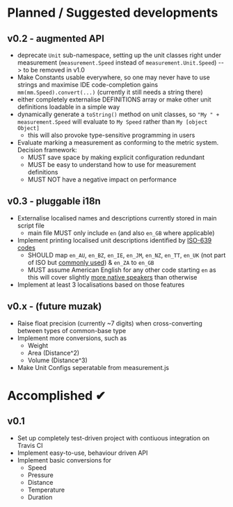 # Planned / Suggested developments

v0.2 - augmented API
----

- deprecate `Unit` sub-namespace, setting up the unit classes right under measurement (`measurement.Speed` instead of `measurement.Unit.Speed`) --> to be removed in v1.0 
- Make Constants usable everywhere, so one may never have to use strings and maximise IDE code-completion gains 
` mm(mm.Speed).convert(...)` (currently it still needs a string there)
- either completely externalise DEFINITIONS array or make other unit definitions loadable in a simple way
- dynamically generate a `toString()` method on unit classes, so `"My " + measurement.Speed` will evaluate to `My Speed` rather than `My [object Object]` 
    - this will also provoke type-sensitive programming in users
- Evaluate marking a measurement as conforming to the metric system. Decision framework:
    - MUST save space by making explicit configuration redundant
    - MUST be easy to understand how to use for measurement definitions
    - MUST NOT have a negative impact on performance


v0.3 - pluggable i18n 
----

- Externalise localised names and descriptions currently stored in main script file 
    - main file MUST only include `en` (and also `en_GB` where applicable)  
- Implement printing localised unit descriptions identified by [ISO-639 codes](http://www.andiamo.co.uk/resources/iso-language-codes)
    - SHOULD map `en_AU`, `en_BZ`, `en_IE`, `en_JM`, `en_NZ`, `en_TT`, `en_UK` (not part of ISO but [commonly used](http://en.wikipedia.org/wiki/British_English#firstHeading)) & `en_ZA` to `en_GB`
    - MUST assume American English for any other code starting `en` as this will cover slightly [more native speakers](http://en.wikipedia.org/wiki/English_language#Geographical_distribution) than otherwise
- Implement at least 3 localisations based on those features 

v0.x - (future muzak)
----

- Raise float precision (currently ~7 digits) when cross-converting between types of common-base type  
- Implement more conversions, such as  
    - Weight
    - Area (Distance^2)
    - Volume  (Distance^3)
- Make Unit Configs seperatable from measurement.js  



# Accomplished &#10004;

v0.1 
----

- Set up completely test-driven project with contiuous integration on Travis CI  
- Implement easy-to-use, behaviour driven API  
- Implement basic conversions for  
    - Speed  
    - Pressure  
    - Distance  
    - Temperature  
    - Duration  

